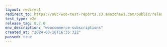 ```yaml
---
layout: redirect
redirect_to: https://a8c-woo-test-reports.s3.amazonaws.com/public/release/8.7.0/woocommerce-subscriptions/e2e/index.html
test_type: e2e
release_tag: 8.7.0
env_description: "woocommerce-subscriptions"
created_at: "2024-03-18T16:35:32Z"
passed: true
---
```

